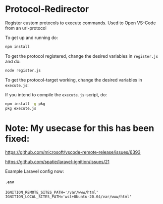 # Protocol-Redirector
Register custom protocols to execute commands. Used to Open VS-Code from an url-protocol

To get up and running do: 
```cmd
npm install
```
To get the protocol registered, change the desired variables in `register.js` and do: 
```cmd
node register.js
```
To get the protocol-target working, change the desired variables in `execute.js`:

If you intend to compile the `execute.js`-script, do: 
```cmd
npm install -g pkg
pkg execute.js
```
# Note: My usecase for this has been fixed:
https://github.com/microsoft/vscode-remote-release/issues/6393

https://github.com/spatie/laravel-ignition/issues/21

Example Laravel config now:

#### **`.env`**
``` 
IGNITION_REMOTE_SITES_PATH='/var/www/html'
IGNITION_LOCAL_SITES_PATH='wsl+Ubuntu-20.04/var/www/html'
```
